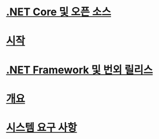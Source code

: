 # [.NET Core 및 오픈 소스](net-core-and-open-source.md)
# [시작](index.md)
# [.NET Framework 및 번외 릴리스](the-net-framework-and-out-of-band-releases.md)
# [개요](overview.md)
# [시스템 요구 사항](system-requirements.md)
